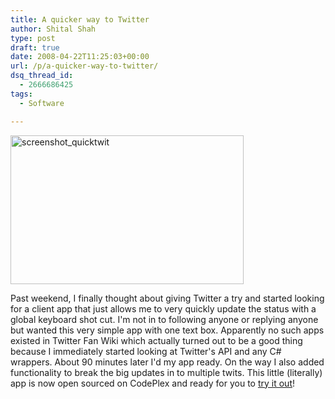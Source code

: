```yaml
---
title: A quicker way to Twitter
author: Shital Shah
type: post
draft: true
date: 2008-04-22T11:25:03+00:00
url: /p/a-quicker-way-to-twitter/
dsq_thread_id:
  - 2666686425
tags:
  - Software

---
```

[<img class="alignleft wp-image-753 size-full" src="http://shitalshah.com/ShitalShahWP/wp-content/uploads/2008/04/screenshot_quicktwit.png" alt="screenshot_quicktwit" width="373" height="238" srcset="http://shitalshah.com/ShitalShahWP/wp-content/uploads/2008/04/screenshot_quicktwit.png 373w, http://shitalshah.com/ShitalShahWP/wp-content/uploads/2008/04/screenshot_quicktwit-300x191.png 300w" sizes="(max-width: 373px) 100vw, 373px" />][1]

Past weekend, I finally thought about giving Twitter a try and started looking for a client app that just allows me to very quickly update the status with a global keyboard shot cut. I'm not in to following anyone or replying anyone but wanted this very simple app with one text box. Apparently no such apps existed in Twitter Fan Wiki which actually turned out to be a good thing because I immediately started looking at Twitter's API and any C# wrappers. About 90 minutes later I'd my app ready. On the way I also added functionality to break the big updates in to multiple twits. This little (literally) app is now open sourced on CodePlex and ready for you to [try it out][2]!

 [1]: /images/posts/2008/04/screenshot_quicktwit.png
 [2]: http://www.codeplex.com/QckTwit/Release/ProjectReleases.aspx